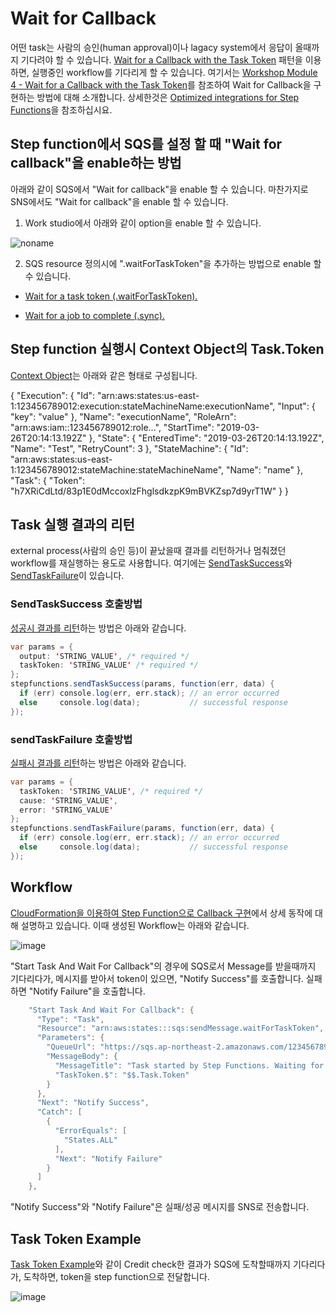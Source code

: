 # Wait for Callback

어떤 task는 사람의 승인(human approval)이나 lagacy system에서 응답이 올때까지 기다려야 할 수 있습니다. [Wait for a Callback with the Task Token](https://docs.aws.amazon.com/step-functions/latest/dg/connect-to-resource.html#connect-wait-token) 패턴을 이용하면, 실행중인 workflow를 기다리게 할 수 있습니다. 여기서는 [Workshop Module 4 - Wait for a Callback with the Task Token](https://catalog.workshops.aws/stepfunctions/en-US/module-4)를 참조하여 Wait for Callback을 구현하는 방법에 대해 소개합니다. 상세한것은 [Optimized integrations for Step Functions](https://docs.aws.amazon.com/step-functions/latest/dg/connect-supported-services.html)을 참조하십시요. 

## Step function에서 SQS를 설정 할 때 "Wait for callback"을 enable하는 방법

아래와 같이 SQS에서 "Wait for callback"을 enable 할 수 있습니다. 마찬가지로 SNS에서도 "Wait for callback"을 enable 할 수 있습니다.

1) Work studio에서 아래와 같이 option을 enable 할 수 있습니다. 

![noname](https://user-images.githubusercontent.com/52392004/174919275-ff212383-7dfc-4c3a-948b-ee0ec74eeaa6.png)



2) SQS resource 정의시에 ".waitForTaskToken"을 추가하는 방법으로 enable 할 수 있습니다.

- [Wait for a task token (.waitForTaskToken).](https://docs.aws.amazon.com/step-functions/latest/dg/connect-to-resource.html#connect-wait-token)

- [Wait for a job to complete (.sync).](https://docs.aws.amazon.com/step-functions/latest/dg/connect-to-resource.html#connect-sync)


## Step function 실행시 Context Object의 Task.Token

[Context Object](https://docs.aws.amazon.com/step-functions/latest/dg/input-output-contextobject.html)는 아래와 같은 형태로 구성됩니다. 

{
    "Execution": {
        "Id": "arn:aws:states:us-east-1:123456789012:execution:stateMachineName:executionName",
        "Input": {
           "key": "value"
        },
        "Name": "executionName",
        "RoleArn": "arn:aws:iam::123456789012:role...",
        "StartTime": "2019-03-26T20:14:13.192Z"
    },
    "State": {
        "EnteredTime": "2019-03-26T20:14:13.192Z",
        "Name": "Test",
        "RetryCount": 3
    },
    "StateMachine": {
        "Id": "arn:aws:states:us-east-1:123456789012:stateMachine:stateMachineName",
        "Name": "name"
    },
    "Task": {
        "Token": "h7XRiCdLtd/83p1E0dMccoxlzFhglsdkzpK9mBVKZsp7d9yrT1W"
    }
}

## Task 실행 결과의 리턴

external process(사람의 승인 등)이 끝났을때 결과를 리턴하거나 멈춰졌던 workflow를 재실행하는 용도로 사용합니다. 여기에는 [SendTaskSuccess](https://docs.aws.amazon.com/step-functions/latest/apireference/API_SendTaskSuccess.html)와 [SendTaskFailure](https://docs.aws.amazon.com/step-functions/latest/apireference/API_SendTaskFailure.html)이 있습니다. 

### SendTaskSuccess 호출방법

[성공시 결과를 리턴](https://docs.aws.amazon.com/step-functions/latest/apireference/API_SendTaskSuccess.html)하는 방법은 아래와 같습니다. 

```java
var params = {
  output: 'STRING_VALUE', /* required */
  taskToken: 'STRING_VALUE' /* required */
};
stepfunctions.sendTaskSuccess(params, function(err, data) {
  if (err) console.log(err, err.stack); // an error occurred
  else     console.log(data);           // successful response
});
```

### sendTaskFailure 호출방법 

[실패시 결과를 리턴](https://docs.aws.amazon.com/AWSJavaScriptSDK/latest/AWS/StepFunctions.html#sendTaskFailure-property)하는 방법은 아래와 같습니다. 

```java
var params = {
  taskToken: 'STRING_VALUE', /* required */
  cause: 'STRING_VALUE',
  error: 'STRING_VALUE'
};
stepfunctions.sendTaskFailure(params, function(err, data) {
  if (err) console.log(err, err.stack); // an error occurred
  else     console.log(data);           // successful response
});
```

## Workflow

[CloudFormation을 이용하여 Step Function으로 Callback 구현](https://github.com/kyopark2014/aws-step-functions/blob/main/Wait-for-Callback/callback-cloudformation.md)에서 상세 동작에 대해 설명하고 있습니다. 이때 생성된 Workflow는 아래와 같습니다.

![image](https://user-images.githubusercontent.com/52392004/174722275-16a404e4-4f0d-4a1e-b750-e8489dec90f0.png)

"Start Task And Wait For Callback"의 경우에 SQS로서 Message를 받을때까지 기다리다가, 메시지를 받아서 token이 있으면, "Notify Success"를 호출합니다. 실패하면 "Notify Failure"을 호출합니다.

```java
    "Start Task And Wait For Callback": {
      "Type": "Task",
      "Resource": "arn:aws:states:::sqs:sendMessage.waitForTaskToken",
      "Parameters": {
        "QueueUrl": "https://sqs.ap-northeast-2.amazonaws.com/123456789012/module4-SQSQueue-THCygijktbGh",
        "MessageBody": {
          "MessageTitle": "Task started by Step Functions. Waiting for callback with task token.",
          "TaskToken.$": "$$.Task.Token"
        }
      },
      "Next": "Notify Success",
      "Catch": [
        {
          "ErrorEquals": [
            "States.ALL"
          ],
          "Next": "Notify Failure"
        }
      ]
    },
```

"Notify Success"와 "Notify Failure"은 실패/성공 메시지를 SNS로 전송합니다. 




## Task Token Example

[Task Token Example](https://docs.aws.amazon.com/step-functions/latest/dg/connect-to-resource.html#connect-wait-token)와 같이 Credit check한 결과가 SQS에 도착할때까지 기다리다가, 도착하면, token을 step function으로 전달합니다. 

![image](https://user-images.githubusercontent.com/52392004/174439709-2508369f-264c-4989-bd2d-26cee7e5f96b.png)
